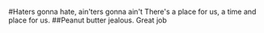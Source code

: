 #Haters gonna hate, ain'ters gonna ain't
There's a place for us, a time and place for us.
##Peanut butter jealous.
Great job